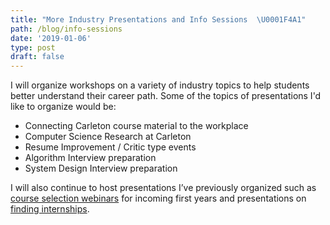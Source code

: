 ```yaml
---
title: "More Industry Presentations and Info Sessions  \U0001F4A1"
path: /blog/info-sessions
date: '2019-01-06'
type: post
draft: false
---
```

I will organize workshops on a variety of industry topics to help students better understand their career path. Some of the topics of presentations I'd like to organize would be:

* Connecting Carleton course material to the workplace 
* Computer Science Research at Carleton 
* Resume Improvement / Critic type events 
* Algorithm Interview preparation 
* System Design Interview preparation

I will also continue to host presentations I’ve previously organized such as [course selection webinars](https://ccss.carleton.ca/community/news/blog/Course-Selection-Webinar-Slides/) for incoming first years and presentations on[ finding internships](https://ccss.carleton.ca/community/news/blog/Finding-Internships/).